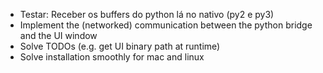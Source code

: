 * Testar: Receber os buffers do python lá no nativo (py2 e py3)
* Implement the (networked) communication between the python bridge and the UI window
* Solve TODOs (e.g. get UI binary path at runtime)
* Solve installation smoothly for mac and linux
